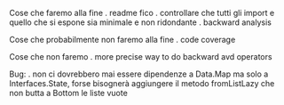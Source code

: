Cose che faremo alla fine
    . readme fico
    . controllare che tutti gli import e quello che si espone sia minimale e non ridondante
    . backward analysis

Cose che probabilmente non faremo alla fine
    . code coverage

Cose che non faremo
    . more precise way to do backward avd operators

Bug:
    . non ci dovrebbero mai essere dipendenze a Data.Map ma solo a Interfaces.State, forse bisognerà aggiungere il metodo fromListLazy che non butta a Bottom le liste vuote
